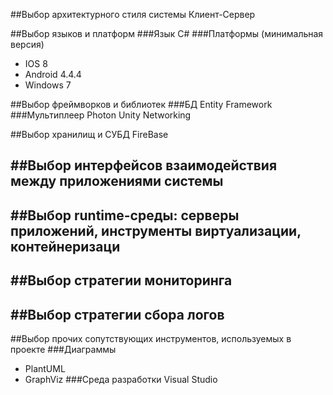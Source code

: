##Выбор архитектурного стиля системы
Клиент-Сервер

##Выбор языков и платформ
###Язык
C#
###Платформы (минимальная версия)
* IOS 8
* Android 4.4.4
* Windows 7

##Выбор фреймворков и библиотек
###БД
Entity Framework
###Мультиплеер
Photon Unity Networking

##Выбор хранилищ и СУБД
FireBase

##Выбор интерфейсов взаимодействия между приложениями системы
-

##Выбор runtime-среды: серверы приложений, инструменты виртуализации, контейнеризаци
-

##Выбор стратегии мониторинга
 -

##Выбор стратегии сбора логов
 -

##Выбор прочих сопутствующих инструментов, используемых в проекте
###Диаграммы
* PlantUML
* GraphViz
###Среда разработки
Visual Studio